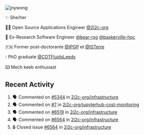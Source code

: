 ![jnywong](https://readme-typing-svg.demolab.com/?font=Intel+One+Mono&size=36&duration=3000&pause=1000&color=6bc46d&vCenter=true&width=170&lines=jnywong)

✨ She/her

👩‍💻 Open Source Applications Engineer [@2i2c-org](https://2i2c.org/)

🐻 Ex-Research Software Engineer [@bear-rsg](https://github.com/bear-rsg) [@baskerville-hpc](https://github.com/baskerville-hpc) 

🇫🇷 Former post-doctorante [@IPGP](https://github.com/IPGP) et [@ISTerre](https://www.isterre.fr/) 

💧 PhD graduate [@CDTFluidsLeeds](https://fluid-dynamics.leeds.ac.uk/) 

⌨️ Mech keeb enthusiast 

## Recent Activity 

<!--START_SECTION:activity-->
1. 🗣 Commented on [#5344](https://github.com/2i2c-org/infrastructure/issues/5344#issuecomment-3191478113) in [2i2c-org/infrastructure](https://github.com/2i2c-org/infrastructure)
2. 🗣 Commented on [#7](https://github.com/2i2c-org/jupyterhub-cost-monitoring/pull/7#issuecomment-3191466542) in [2i2c-org/jupyterhub-cost-monitoring](https://github.com/2i2c-org/jupyterhub-cost-monitoring)
3. 🗣 Commented on [#6519](https://github.com/2i2c-org/infrastructure/issues/6519#issuecomment-3191021924) in [2i2c-org/infrastructure](https://github.com/2i2c-org/infrastructure)
4. 🗣 Commented on [#6564](https://github.com/2i2c-org/infrastructure/issues/6564#issuecomment-3190993235) in [2i2c-org/infrastructure](https://github.com/2i2c-org/infrastructure)
5. 🔒 Closed issue [#6564](https://github.com/2i2c-org/infrastructure/issues/6564) in [2i2c-org/infrastructure](https://github.com/2i2c-org/infrastructure)
<!--END_SECTION:activity-->
